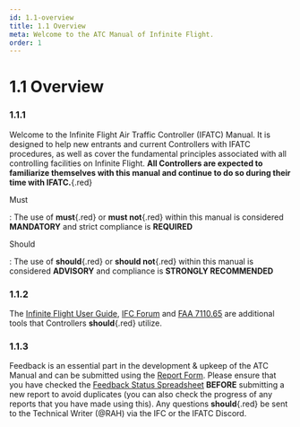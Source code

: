 ```yaml
---
id: 1.1-overview
title: 1.1 Overview
meta: Welcome to the ATC Manual of Infinite Flight.
order: 1
---
```


# 1.1 Overview



### 1.1.1

Welcome to the Infinite Flight Air Traffic Controller (IFATC) Manual. It is designed to help new entrants and current Controllers with IFATC procedures, as well as cover the fundamental principles associated with all controlling facilities on Infinite Flight. **All Controllers are expected to familiarize themselves with this manual and continue to do so during their time with IFATC.**{.red} 



Must

: The use of **must**{.red} or **must not**{.red} within this manual is considered **MANDATORY** and strict compliance is **REQUIRED**

Should

: The use of **should**{.red} or **should not**{.red} within this manual is considered **ADVISORY** and compliance is **STRONGLY RECOMMENDED**



### 1.1.2   

The [Infinite Flight User Guide](/guide), [IFC Forum](https://community.infiniteflight.com/) and [FAA 7110.65](https://www.faa.gov/regulations_policies/orders_notices/index.cfm/go/document.current/documentnumber/7110.65) are additional tools that Controllers **should**{.red} utilize.



### 1.1.3    

Feedback is an essential part in the development & upkeep of the ATC Manual and can be submitted using the [Report Form](https://docs.google.com/forms/d/e/1FAIpQLSewldULDy_GDkPRhZ8sVyyNYTvn5rdYsUpsH-6v2st7xRPI2Q/viewform). Please ensure that you have checked the [Feedback Status Spreadsheet](https://docs.google.com/spreadsheets/d/1AfYV50T3Wn25nMPsaxEE1Jj50UTDyjPsma0d80CU0RY/edit?usp=sharing) **BEFORE** submitting a new report to avoid duplicates (you can also check the progress of any reports that you have made using this). Any questions **should**{.red} be sent to the Technical Writer (@RAH) via the IFC or the IFATC Discord.
